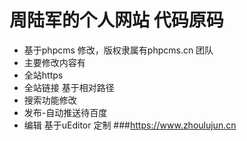 # 周陆军的个人网站 代码原码
+ 基于phpcms 修改，版权隶属有phpcms.cn 团队
+ 主要修改内容有
+ 全站https
+ 全站链接 基于相对路径
+ 搜索功能修改
+ 发布-自动推送待百度
+ 编辑 基于uEditor 定制
###https://www.zhoulujun.cn 

